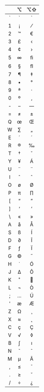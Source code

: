 |     |  ⌥  | ⌥⇧  |
| :-: | :-: | :-: |
| \`  | \`  | \`  |
|  1  |  ¡  |  ⁄  |
|  2  |  ™  |  €  |
|  3  |  £  |  ‹  |
|  4  |  ¢  |  ›  |
|  5  |  ∞  |  ﬁ  |
|  6  |  §  |  ﬂ  |
|  7  |  ¶  |  ‡  |
|  8  |  •  |  °  |
|  9  |  ª  |  ·  |
|  0  |  º  |  ‚  |
|  -  |  –  |  —  |
|  =  |  ≠  |  ±  |
|  Q  |  œ  |  Œ  |
|  W  |  ∑  |  „  |
|  E  |  ´  |  ´  |
|  R  |  ®  |  ‰  |
|  T  |  †  |  ˇ  |
|  Y  |  ¥  |  Á  |
|  U  |  ¨  |  ¨  |
|  I  |  ˆ  |  ˆ  |
|  O  |  ø  |  Ø  |
|  P  |  π  |  ∏  |
|  [  |  “  |  ”  |
|  ]  |  ‘  |  ’  |
| \   |  «  |  »  |
|  A  |  å  |  Å  |
|  S  |  ß  |  Í  |
|  D  |  ∂  |  Î  |
|  F  |  ƒ  |  Ï  |
|  G  |  ©  |  ˝  |
|  H  |  ˙  |  Ó  |
|  J  |  ∆  |  Ô  |
|  K  |  ˚  |    |
|  L  |  ¬  |  Ò  |
|  ;  |  …  |  Ú  |
|  '  |  æ  |  Æ  |
|  Z  |  Ω  |  ¸  |
|  X  |  ≈  |  ˛  |
|  C  |  ç  |  Ç  |
|  V  |  √  |  ◊  |
|  B  |  ∫  |  ı  |
|  N  |  ˜  |  ˜  |
|  M  |  µ  |  Â  |
|  ,  |  ≤  |  ¯  |
|  .  |  ≥  |  ˘  |
|  /  |  ÷  |  ¿  |
